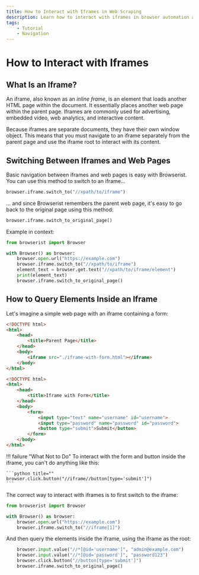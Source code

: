 ```yaml
---
title: How to Interact with Iframes in Web Scraping
description: Learn how to interact with iframes in browser automation and web scraping using Browserist. Includes code examples.
tags:
    - Tutorial
    - Navigation
---
```


# How to Interact with Iframes
## What Is an Iframe?
An iframe, also known as an _inline frame_, is an element that loads another HTML page within the document. It essentially places another web page within the parent page. Iframes are commonly used for advertising, embedded video, web analytics, and interactive content.

Because iframes are separate documents, they have their own window object. This means that you must navigate to an iframe separately from the parent page and use the iframe root to interact with its content.

## Switching Between Iframes and Web Pages
Basic navigation between iframes and web pages is easy with Browserist. You can use this method to switch to an iframe...

```python title=""
browser.iframe.switch_to("//xpath/to/iframe")
```

... and since Browserist remembers the parent web page, it's easy to go back to the original page using this method:

```python title=""
browser.iframe.switch_to_original_page()
```

Example in context:

```python linenums="1"
from browserist import Browser

with Browser() as browser:
    browser.open.url("https://example.com")
    browser.iframe.switch_to("//xpath/to/iframe")
    element_text = browser.get.text("//xpath/to/iframe/element")
    print(element_text)
    browser.iframe.switch_to_original_page()
```

## How to Query Elements Inside an Iframe
Let's imagine a simple web page with an iframe containing a form:

```html title="Parent Page"
<!DOCTYPE html>
<html>
    <head>
        <title>Parent Page</title>
    </head>
    <body>
        <iframe src="./iframe-with-form.html"></iframe>
    </body>
</html>
```

```html title="Iframe with Form"
<!DOCTYPE html>
<html>
    <head>
        <title>Iframe with Form</title>
    </head>
    <body>
        <form>
            <input type="text" name="username" id="username">
            <input type="password" name="password" id="password">
            <button type="submit">Submit</button>
        </form>
    </body>
</html>
```
!!! failure "What Not to Do"
    To interact with the form and button inside the iframe, you can't do anything like this:

    ```python title=""
    browser.click.button("//iframe//button[type='submit']")
    ```

The correct way to interact with iframes is to first switch to the iframe:

```python linenums="1"
from browserist import Browser

with Browser() as browser:
    browser.open.url("https://example.com")
    browser.iframe.switch_to("//iframe[1]")
```

And then query the elements inside the iframe, using the iframe as the root:

```python linenums="6"
    browser.input.value("//*[@id='username']", "admin@example.com")
    browser.input.value("//*[@id='password']", "password123")
    browser.click.button("//button[type='submit']")
    browser.iframe.switch_to_original_page()
```
